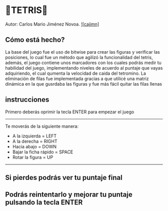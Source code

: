 # :gem:TETRIS:gem:
Autor: Carlos Mario Jiménez Novoa. [![cajimn]](https://github.com/cajimn)

## Cómo está hecho?
La base del juego fue el uso de bitwise para crear las figuras y verificar las posiciones, lo cual fue un método que agilizó la funcionalidad del tetris, además, el juego contiene unos marcadores con los cuales podrás medir tu habilidad del juego, implementando niveles de acuerdo al puntaje que vayas adquiriendo, el cual qumenta la velocidad de caida del tetromino. La eliminación de filas fue implementada gracias a que utilicé una matriz dinámica en la que gusrdaba las figuras y fue más fácil quitar las filas llenas

## instrucciones
Primero deberás oprimir la tecla ENTER para empezar el juego 

-------------------------------------
Te moverás de la siguiente manera:

- A la izquierda = LEFT
- A la derecha = RIGHT
- Hacia abajo = DOWN
- Bajar la ficha rápido = SPACE
- Rotar la figura = UP
-------------------------------------
Si pierdes podrás ver tu puntaje final 
-------------------------------------
Podrás reintentarlo y mejorar tu puntaje pulsando la tecla ENTER
-------------------------------------

